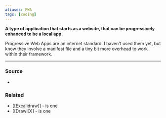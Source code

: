 ```yaml
---
aliases: PWA
tags: [coding]
---
```

**A type of application that starts as a website, that can be progressively enhanced to be a local app.**

Progressive Web Apps are an internet standard. I haven't used them yet, but know they involve a manifest file and a tiny bit more overhead to work within their framework.

---
### Source
- 

### Related
- [[Excalidraw]] - is one
- [[DrawIO]] - is one
 